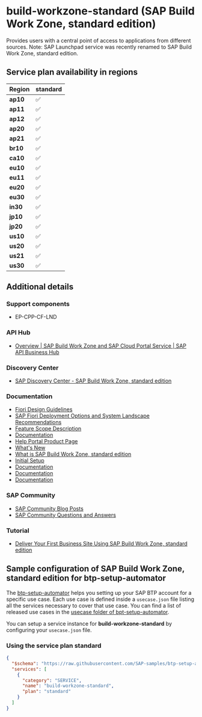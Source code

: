 # build-workzone-standard (SAP Build Work Zone, standard edition)

Provides users with a central point of access to applications from different sources. Note: SAP Launchpad service was recently renamed to SAP Build Work Zone, standard edition.

## Service plan availability in regions

| Region | standard |
|--------|----------|
|  **ap10** | ✅ |
|  **ap11** | ✅ |
|  **ap12** | ✅ |
|  **ap20** | ✅ |
|  **ap21** | ✅ |
|  **br10** | ✅ |
|  **ca10** | ✅ |
|  **eu10** | ✅ |
|  **eu11** | ✅ |
|  **eu20** | ✅ |
|  **eu30** | ✅ |
|  **in30** | ✅ |
|  **jp10** | ✅ |
|  **jp20** | ✅ |
|  **us10** | ✅ |
|  **us20** | ✅ |
|  **us21** | ✅ |
|  **us30** | ✅ |

## Additional details

### Support components

- EP-CPP-CF-LND

### API Hub

- [Overview | SAP Build Work Zone and SAP Cloud Portal Service | SAP API Business Hub](https://api.sap.com/package/SAPCLOUDPLATFORMPORTAL/overview)

### Discovery Center

- [SAP Discovery Center - SAP Build Work Zone, standard edition](https://discovery-center.cloud.sap/serviceCatalog/sap-build-work-zone-standard-edition)

### Documentation

- [Fiori Design Guidelines](https://experience.sap.com/fiori-design-web/launchpad/)
- [SAP Fiori Deployment Options and System Landscape Recommendations](https://www.sap.com/documents/2018/02/f0148939-f27c-0010-82c7-eda71af511fa.html)
- [Feature Scope Description](https://help.sap.com/doc/eb57eb0ef530411093f071d5d7b20b0a/)
- [Documentation](https://help.sap.com/docs/WZ)
- [Help Portal Product Page](https://help.sap.com/docs/WZ_STD)
- [What's New](https://help.sap.com/docs/WZ_STD/8c8e1958338140699bd4811b37b82ece/2d993e39df354509bf9b4fe71c1a5bd0.html)
- [What is SAP Build Work Zone, standard edition](https://help.sap.com/docs/WZ_STD/8c8e1958338140699bd4811b37b82ece/9db48fa44f7e4c62a01bc74c82e74e07.html)
- [Initial Setup](https://help.sap.com/docs/WZ_STD/8c8e1958338140699bd4811b37b82ece/fd79b232967545569d1ae4d8f691016b.html)
- [Documentation](https://help.sap.com/viewer/8422cb487c2146999a2a7dab9cc85cf7/Cloud/en-US)
- [Documentation](https://help.sap.com/viewer/8c8e1958338140699bd4811b37b82ece/Cloud/en-US)
- [Documentation](https://help.sap.com/viewer/product/Portal_Service/1.0/en-US)

### SAP Community

- [SAP Community Blog Posts](https://community.sap.com/search/?ct=blog&q=SAP%20Build%20Work%20Zone%2C%20standard%20edition)
- [SAP Community Questions and Answers](https://community.sap.com/search/?ct=qa&q=SAP%20Build%20Work%20Zone%2C%20standard%20edition)

### Tutorial

- [Deliver Your First Business Site Using SAP Build Work Zone, standard edition](https://developers.sap.com/mission.launchpad-cf.html)

## Sample configuration of **SAP Build Work Zone, standard edition** for btp-setup-automator

The [btp-setup-automator](https://github.com/SAP-samples/btp-setup-automator) helps you setting up your SAP BTP account for a specific use case. Each use case is defined inside a `usecase.json` file listing all the services necessary to cover that use case. You can find a list of released use cases in the [usecase folder of bpt-setup-automator](https://github.com/SAP-samples/btp-setup-automator/tree/main/usecases).

You can setup a service instance for **build-workzone-standard** by configuring your `usecase.json` file.

### Using the service plan **standard**

```json
{
  "$schema": "https://raw.githubusercontent.com/SAP-samples/btp-setup-automator/main/libs/btpsa-usecase.json",
  "services": [
    {
      "category": "SERVICE",
      "name": "build-workzone-standard",
      "plan": "standard"
    }
  ]
}
```
